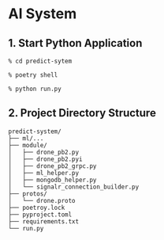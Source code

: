 # AI System

## 1. Start Python Application

    % cd predict-sytem

    % poetry shell

    % python run.py

## 2. Project Directory Structure

    predict-system/
    ├── ml/...
    ├── module/                   
    │   ├── drone_pb2.py
    │   ├── drone_pb2.pyi
    │   ├── drone_pb2_grpc.py
    │   ├── ml_helper.py
    │   ├── mongodb_helper.py
    │   └── signalr_connection_builder.py
    ├── protos/          
    │   └── drone.proto
    ├── poetroy.lock
    ├── pyproject.toml
    ├── requirements.txt
    └── run.py